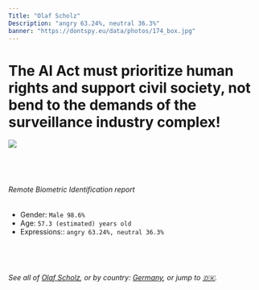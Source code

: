 ```yaml
---
Title: "Olaf Scholz"
Description: "angry 63.24%, neutral 36.3%"
banner: "https://dontspy.eu/data/photos/174_box.jpg"
---
```


# The AI Act must prioritize human rights and support civil society, not bend to the demands of the surveillance industry complex!

<link rel="stylesheet" type="text/css" href="/css/blog.css" />

<div class="is-fake" hidden>

_This image is **clearly fake**_, yet we [continue to collect them because the AI Act negotiations](/blog/why-deepfake/) are heading in a direction that will only make people's lives more complicated. For a more in-depth explanation, read: [Double threat: why losing the battle against Face Biometrics would fuel the proliferation of deepfakes](/blog/the-dual-threat-how-losing-the-biometric-battle-fuels-deepfake-proliferation/).


</div>

<!-- <img src="https://dontspy.eu/data/photos/54_box.jpg" /> -->
<img src="https://dontspy.eu/data/photos/174_box.jpg" />

## <br>

###### Remote Biometric Identification report

* <span class="label">Gender:</span> `Male 98.6%`
* <span class="label">Age:</span> `57.3 (estimated) years old`
* <span class="label">Expressions::</span> `angry 63.24%, neutral 36.3%`

## <br>

###### See all of [Olaf Scholz](/policymaker#Olaf%20Scholz), or by country: [Germany](/country#Germany), or jump to [🇩🇰](/x/178).

## <br>
